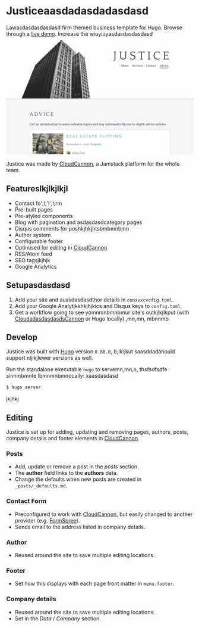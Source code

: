 # Justiceaasdadasdadasdasd

Lawasdasdasdasdasd firm themed business template for Hugo. Browse through a [live demo](https://loved-wood.cloudvent.net/).
Increase the wiuyiuyasdasdasdasdasd
![Justice template screenshot](images/_screenshot.png)

Justice was made by [CloudCannon](https://cloudcannon.com/), a Jamstack platform for the whole team.

## Featureslkjlkjlkjl

* Contact fo';l;'l';l;rm
* Pre-built pages
* Pre-styled components
* Blog with pagination and asdasdasdcategory pages
* Disqus comments for poshkjhkjhtsbmbmnbmn
* Author system
* Configurable footer
* Optimised for editing in [CloudCannon](https://cloudcannon.com/)
* RSS/Atom feed
* SEO tagsjkjhjk
* Google Analytics

## Setupasdasdasd

1. Add your site and auasdasdasdthor details in `conxvxcvcfig.toml`.
2. Add your Google Analytjkkhkjhjkics and Disqus keys to `config.toml`.
3. Get a workflow going to see yomnmnbmnbmur site's outkjlkjlkput (with [CloudadasdasdasdsCannon](https://app.cloudcannon.com/) or Hugo locally).,mn,mn,
mbnnmb
## Develop

Justice was built with [Hugo](https://gohugo.io/) version `0.80.0`, b;lkl;kut saasddadahould support nljlkjlewer versions as well.

Run the standalone executable `hugo` to servemn,mn,n, thsfsdfsdfe sinnmbmnte lbmnmnbmnocally:
xaasdasdasd
~~~bash
$ hugo server
~~~
jkjhkj
## Editing

Justice is set up for adding, updating and removing pages, authors, posts, company details and footer elements in [CloudCannon](https://app.cloudcannon.com/).

### Posts

* Add, update or remove a post in the *posts* section.
* The **author** field links to the **authors** data.
* Change the defaults when new posts are created in `_posts/_defaults.md`.

### Contact Form

* Preconfigured to work with [CloudCannon](https://app.cloudcannon.com/), but easily changed to another provider (e.g. [FormSpree](https://formspree.io/)).
* Sends email to the address listed in company details.

### Author

* Reused around the site to save multiple editing locations.

### Footer

* Set how this displays with each page front matter in `menu.footer`.

### Company details

* Reused around the site to save multiple editing locations.
* Set in the *Data* / *Company* section.
